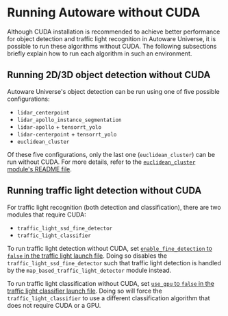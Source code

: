 # Running Autoware without CUDA

Although CUDA installation is recommended to achieve better performance for object detection and traffic light recognition in Autoware Universe, it is possible to run these algorithms without CUDA.
The following subsections briefly explain how to run each algorithm in such an environment.

## Running 2D/3D object detection without CUDA

Autoware Universe's object detection can be run using one of five possible configurations:

- `lidar_centerpoint`
- `lidar_apollo_instance_segmentation`
- `lidar-apollo` + `tensorrt_yolo`
- `lidar-centerpoint` + `tensorrt_yolo`
- `euclidean_cluster`

Of these five configurations, only the last one (`euclidean_cluster`) can be run without CUDA. For more details, refer to the [`euclidean_cluster` module's README file](https://github.com/autowarefoundation/autoware_universe/tree/main/perception/autoware_euclidean_cluster).

## Running traffic light detection without CUDA

For traffic light recognition (both detection and classification), there are two modules that require CUDA:

- `traffic_light_ssd_fine_detector`
- `traffic_light_classifier`

To run traffic light detection without CUDA, set [`enable_fine_detection` to `false` in the traffic light launch file](https://github.com/autowarefoundation/autoware_universe/blob/9445f3a7acd645d12a64507c3d3bfa57e74a3634/launch/tier4_perception_launch/launch/traffic_light_recognition/traffic_light.launch.xml#L3). Doing so disables the `traffic_light_ssd_fine_detector` such that traffic light detection is handled by the `map_based_traffic_light_detector` module instead.

To run traffic light classification without CUDA, set [`use_gpu` to `false` in the traffic light classifier launch file](https://github.com/autowarefoundation/autoware_universe/blob/9445f3a7acd645d12a64507c3d3bfa57e74a3634/perception/traffic_light_classifier/launch/traffic_light_classifier.launch.xml#L7). Doing so will force the `traffic_light_classifier` to use a different classification algorithm that does not require CUDA or a GPU.
